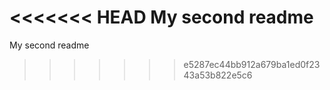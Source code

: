 <<<<<<< HEAD
My second readme
=======
My second readme
>>>>>>> e5287ec44bb912a679ba1ed0f2343a53b822e5c6
